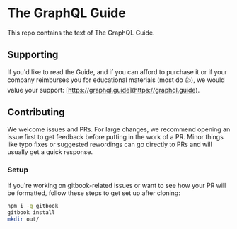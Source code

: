 # The GraphQL Guide

This repo contains the text of The GraphQL Guide. 

## Supporting 

If you'd like to read the Guide, and if you can afford to purchase it or if your company reimburses you for educational materials (most do 👍), we would value your support: [https://graphql.guide](https://graphql.guide).

## Contributing

We welcome issues and PRs. For large changes, we recommend opening an issue first to get feedback before putting in the work of a PR. Minor things like typo fixes or suggested rewordings can go directly to PRs and will usually get a quick response.

### Setup

If you're working on gitbook-related issues or want to see how your PR will be formatted, follow these steps to get set up after cloning:

```sh
npm i -g gitbook
gitbook install
mkdir out/
```